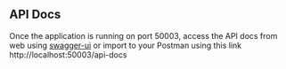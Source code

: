 ## API Docs
Once the application is running on port 50003, access the API docs from web using [swagger-ui](http://localhost:50003/swagger-ui) or import to your Postman using this link http://localhost:50003/api-docs
